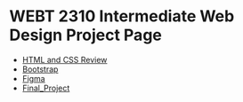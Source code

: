 # WEBT 2310 Intermediate Web Design Project Page


- <a href="HTML_And_CSS_Review/ravensend.html">HTML and CSS Review</a>
- <a href="Bootstrap/home.html">Bootstrap</a>
- <a href="Figma/index.html">Figma</a>
- <a href="Final_Project_3/index.html">Final_Project</a>


